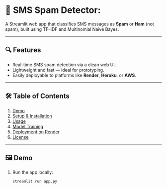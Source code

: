 # 📨 SMS Spam Detector:

A Streamlit web app that classifies SMS messages as **Spam** or **Ham** (not spam), built using TF–IDF and Multinomial Naive Bayes.

---

## 🔍 Features

- Real-time SMS spam detection via a clean web UI.
- Lightweight and fast — ideal for prototyping.
- Easily deployable to platforms like **Render**, **Heroku**, or **AWS**.

---

## 🛠️ Table of Contents

1. [Demo](#demo)  
2. [Setup & Installation](#setup--installation)  
3. [Usage](#usage)  
4. [Model Training](#model-training)  
5. [Deployment on Render](#deployment-on-render)  
6. [License](#license)

---

## 🖼️ Demo

1. Run the app locally:  
   ```bash
   streamlit run app.py
